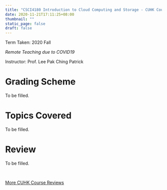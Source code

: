 ```yaml
---
title: "CSCI4180 Introduction to Cloud Computing and Storage - CUHK Course Review"
date: 2020-11-21T17:11:25+08:00
thumbnail: ""
static_page: false
draft: false
---
```


Term Taken: 2020 Fall

*Remote Teaching due to COVID19*

Instructor: Prof. Lee Pak Ching Patrick

# Grading Scheme
To be filled.

# Topics Covered
To be filled.

# Review
To be filled.

<br />

[More CUHK Course Reviews](/course-review)